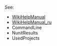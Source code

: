 See:
  * [WikiHelpManual](WikiHelpManual.md)
  * [WikiHelpManual\_ru](WikiHelpManual_ru.md)
  * CommandLine
  * NunitResults
  * UsedProjects